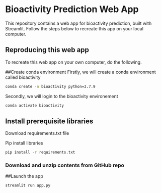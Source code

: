 # Bioactivity Prediction Web App

This repository contains a web app for bioactivity prediction, built with Streamlit. Follow the steps below to recreate this app on your local computer.

## Reproducing this web app
To recreate this web app on your own computer, do the following.

##Create conda environment
Firstly, we will create a conda environment called bioactivity

```bash
conda create -n bioactivity python=3.7.9
```
Secondly, we will login to the bioactivity environement
```bash
conda activate bioactivity
```

## Install prerequisite libraries
Download requirements.txt file

Pip install libraries
```bash
pip install -r requirements.txt
```
### Download and unzip contents from GitHub repo

##Launch the app

```bash
streamlit run app.py
```
